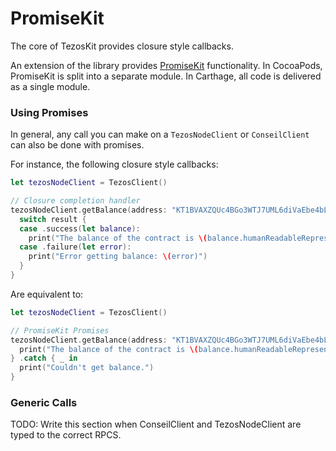 # PromiseKit

The core of TezosKit provides closure style callbacks.

An extension of the library provides [PromiseKit](https://github.com/mxcl/PromiseKit) functionality. In CocoaPods, PromiseKit is split into a separate module. In Carthage, all code is delivered as a single module.

### Using Promises

In general, any call you can make on a `TezosNodeClient` or `ConseilClient` can also be done with promises.

For instance, the following closure style callbacks:

```swift
let tezosNodeClient = TezosClient()

// Closure completion handler
tezosNodeClient.getBalance(address: "KT1BVAXZQUc4BGo3WTJ7UML6diVaEbe4bLZA") { result in
  switch result {
  case .success(let balance):
    print("The balance of the contract is \(balance.humanReadableRepresentation)")
  case .failure(let error):
    print("Error getting balance: \(error)")
  }
}
```

Are equivalent to:

```swift
let tezosNodeClient = TezosClient()

// PromiseKit Promises
tezosNodeClient.getBalance(address: "KT1BVAXZQUc4BGo3WTJ7UML6diVaEbe4bLZA").done { balance in
  print("The balance of the contract is \(balance.humanReadableRepresentation)")
} .catch { _ in
  print("Couldn't get balance.")
}
```

### Generic Calls

TODO: Write this section when ConseilClient and TezosNodeClient are typed to the correct RPCS.
